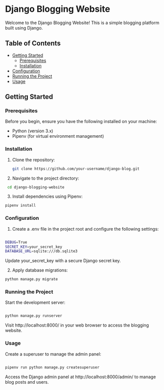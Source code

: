 # Django Blogging Website

Welcome to the Django Blogging Website! This is a simple blogging platform built using Django.

## Table of Contents
- [Getting Started](#getting-started)
  - [Prerequisites](#prerequisites)
  - [Installation](#installation)
- [Configuration](#configuration)
- [Running the Project](#running-the-project)
- [Usage](#usage)

## Getting Started

### Prerequisites
Before you begin, ensure you have the following installed on your machine:

- Python (version 3.x)
- Pipenv (for virtual environment management)

### Installation
1. Clone the repository:
   ```bash
   git clone https://github.com/your-username/django-blog.git

2. Navigate to the project directory:
  ```bash
   cd django-blogging-website
  ```
3. Install dependencies using Pipenv:
  ```bash
  pipenv install
  ```
### Configuration

1. Create a .env file in the project root and configure the following settings:
```bash

DEBUG=True
SECRET_KEY=your_secret_key
DATABASE_URL=sqlite:///db.sqlite3
```
Update your_secret_key with a secure Django secret key.

2. Apply database migrations:
```bash
python manage.py migrate
```

### Running the Project

Start the development server:

```bash

python manage.py runserver
```

Visit http://localhost:8000/ in your web browser to access the blogging website.

### Usage

  Create a superuser to manage the admin panel:

  ```bash

pipenv run python manage.py createsuperuser
```

Access the Django admin panel at http://localhost:8000/admin/ to manage blog posts and users.


